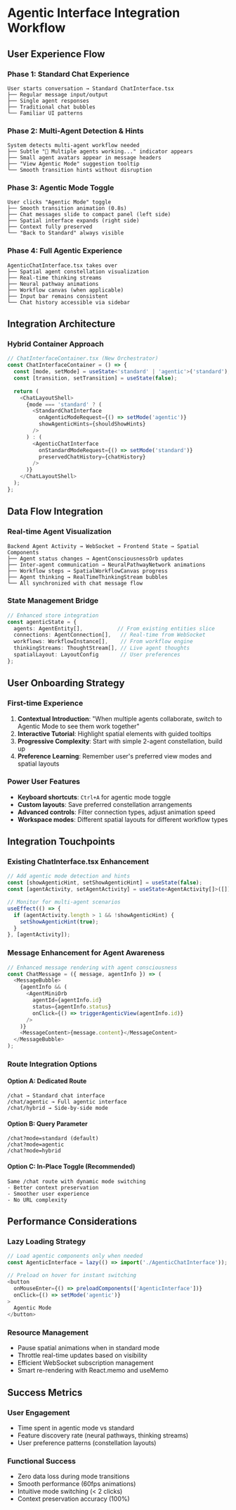 # Agentic Interface Integration Workflow

## User Experience Flow

### Phase 1: Standard Chat Experience
```
User starts conversation → Standard ChatInterface.tsx
├── Regular message input/output
├── Single agent responses
├── Traditional chat bubbles
└── Familiar UI patterns
```

### Phase 2: Multi-Agent Detection & Hints
```
System detects multi-agent workflow needed
├── Subtle "🧠 Multiple agents working..." indicator appears
├── Small agent avatars appear in message headers
├── "View Agentic Mode" suggestion tooltip
└── Smooth transition hints without disruption
```

### Phase 3: Agentic Mode Toggle
```
User clicks "Agentic Mode" toggle
├── Smooth transition animation (0.8s)
├── Chat messages slide to compact panel (left side)
├── Spatial interface expands (right side)
├── Context fully preserved
└── "Back to Standard" always visible
```

### Phase 4: Full Agentic Experience
```
AgenticChatInterface.tsx takes over
├── Spatial agent constellation visualization
├── Real-time thinking streams
├── Neural pathway animations
├── Workflow canvas (when applicable)
├── Input bar remains consistent
└── Chat history accessible via sidebar
```

## Integration Architecture

### Hybrid Container Approach
```typescript
// ChatInterfaceContainer.tsx (New Orchestrator)
const ChatInterfaceContainer = () => {
  const [mode, setMode] = useState<'standard' | 'agentic'>('standard');
  const [transition, setTransition] = useState(false);
  
  return (
    <ChatLayoutShell>
      {mode === 'standard' ? (
        <StandardChatInterface 
          onAgenticModeRequest={() => setMode('agentic')}
          showAgenticHints={shouldShowHints}
        />
      ) : (
        <AgenticChatInterface 
          onStandardModeRequest={() => setMode('standard')}
          preservedChatHistory={chatHistory}
        />
      )}
    </ChatLayoutShell>
  );
};
```

## Data Flow Integration

### Real-time Agent Visualization
```
Backend Agent Activity → WebSocket → Frontend State → Spatial Components
├── Agent status changes → AgentConsciousnessOrb updates
├── Inter-agent communication → NeuralPathwayNetwork animations  
├── Workflow steps → SpatialWorkflowCanvas progress
├── Agent thinking → RealTimeThinkingStream bubbles
└── All synchronized with chat message flow
```

### State Management Bridge
```typescript
// Enhanced store integration
const agenticState = {
  agents: AgentEntity[],           // From existing entities slice
  connections: AgentConnection[],   // Real-time from WebSocket
  workflows: WorkflowInstance[],    // From workflow engine
  thinkingStreams: ThoughtStream[], // Live agent thoughts
  spatialLayout: LayoutConfig       // User preferences
};
```

## User Onboarding Strategy

### First-time Experience
1. **Contextual Introduction**: "When multiple agents collaborate, switch to Agentic Mode to see them work together"
2. **Interactive Tutorial**: Highlight spatial elements with guided tooltips
3. **Progressive Complexity**: Start with simple 2-agent constellation, build up
4. **Preference Learning**: Remember user's preferred view modes and spatial layouts

### Power User Features
- **Keyboard shortcuts**: `Ctrl+A` for agentic mode toggle
- **Custom layouts**: Save preferred constellation arrangements
- **Advanced controls**: Filter connection types, adjust animation speed
- **Workspace modes**: Different spatial layouts for different workflow types

## Integration Touchpoints

### Existing ChatInterface.tsx Enhancement
```typescript
// Add agentic mode detection and hints
const [showAgenticHint, setShowAgenticHint] = useState(false);
const [agentActivity, setAgentActivity] = useState<AgentActivity[]>([]);

// Monitor for multi-agent scenarios
useEffect(() => {
  if (agentActivity.length > 1 && !showAgenticHint) {
    setShowAgenticHint(true);
  }
}, [agentActivity]);
```

### Message Enhancement for Agent Awareness
```typescript
// Enhanced message rendering with agent consciousness
const ChatMessage = ({ message, agentInfo }) => (
  <MessageBubble>
    {agentInfo && (
      <AgentMiniOrb 
        agentId={agentInfo.id} 
        status={agentInfo.status}
        onClick={() => triggerAgenticView(agentInfo.id)}
      />
    )}
    <MessageContent>{message.content}</MessageContent>
  </MessageBubble>
);
```

### Route Integration Options

#### Option A: Dedicated Route
```
/chat → Standard chat interface
/chat/agentic → Full agentic interface
/chat/hybrid → Side-by-side mode
```

#### Option B: Query Parameter
```
/chat?mode=standard (default)
/chat?mode=agentic  
/chat?mode=hybrid
```

#### Option C: In-Place Toggle (Recommended)
```
Same /chat route with dynamic mode switching
- Better context preservation
- Smoother user experience  
- No URL complexity
```

## Performance Considerations

### Lazy Loading Strategy
```typescript
// Load agentic components only when needed
const AgenticInterface = lazy(() => import('./AgenticChatInterface'));

// Preload on hover for instant switching
<button 
  onMouseEnter={() => preloadComponents(['AgenticInterface'])}
  onClick={() => setMode('agentic')}
>
  Agentic Mode
</button>
```

### Resource Management
- Pause spatial animations when in standard mode
- Throttle real-time updates based on visibility
- Efficient WebSocket subscription management
- Smart re-rendering with React.memo and useMemo

## Success Metrics

### User Engagement
- Time spent in agentic mode vs standard
- Feature discovery rate (neural pathways, thinking streams)
- User preference patterns (constellation layouts)

### Functional Success  
- Zero data loss during mode transitions
- Smooth performance (60fps animations)
- Intuitive mode switching (< 2 clicks)
- Context preservation accuracy (100%)
